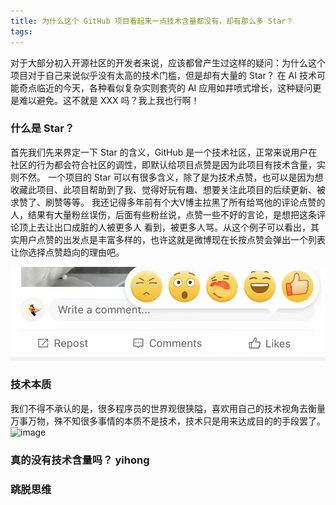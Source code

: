 ```yaml
---
title: 为什么这个 GitHub 项目看起来一点技术含量都没有，却有那么多 Star？
tags:
---
```


对于大部分初入开源社区的开发者来说，应该都曾产生过这样的疑问：为什么这个项目对于自己来说似乎没有太高的技术门槛，但是却有大量的 Star？
在 AI 技术可能奇点临近的今天，各种看似复杂实则套壳的 AI 应用如井喷式增长，这种疑问更是难以避免。这不就是 XXX 吗？我上我也行啊！


### 什么是 Star？
首先我们先来界定一下 Star 的含义，GitHub 是一个技术社区，正常来说用户在社区的行为都会符合社区的调性，即默认给项目点赞是因为此项目有技术含量，实则不然。
一个项目的 Star 可以有很多含义，除了是为技术点赞，也可以是因为想收藏此项目、此项目帮助到了我、觉得好玩有趣、想要关注此项目的后续更新、被求赞了、刷赞等等。
我还记得多年前有个大V博主拉黑了所有给骂他的评论点赞的人，结果有大量粉丝误伤，后面有些粉丝说，点赞一些不好的言论，是想把这条评论顶上去让出口成脏的人被更多人
看到，被更多人骂。从这个例子可以看出，其实用户点赞的出发点是丰富多样的，也许这就是微博现在长按点赞会弹出一个列表让你选择点赞趋向的理由吧。

![image](../_data/image/1.jpg)

### 技术本质 
我们不得不承认的是，很多程序员的世界观很狭隘，喜欢用自己的技术视角去衡量万事万物，殊不知很多事情的本质不是技术，技术只是用来达成目的的手段罢了。
![image](../_data/image/2.jpg)



### 真的没有技术含量吗？ yihong

### 跳脱思维




